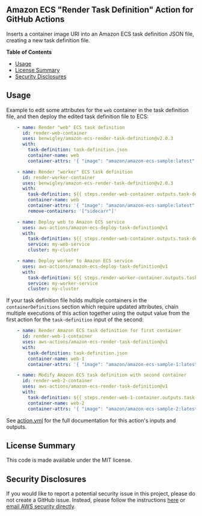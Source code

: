## Amazon ECS "Render Task Definition" Action for GitHub Actions

Inserts a container image URI into an Amazon ECS task definition JSON file, creating a new task definition file.

**Table of Contents**

<!-- toc -->

- [Usage](#usage)
- [License Summary](#license-summary)
- [Security Disclosures](#security-disclosures)

<!-- tocstop -->

## Usage

Example to edit some attributes for the `web` container in the task definition file, and then deploy the edited task definition file to ECS:

```yaml
    - name: Render "web" ECS task definition
      id: render-web-container
      uses: benwigley/amazon-ecs-render-task-definition@v2.0.3
      with:
        task-definition: task-definition.json
        container-name: web
        container-attrs: '{ "image": "amazon/amazon-ecs-sample:latest" }'

    - name: Render "worker" ECS task definition
      id: render-worker-container
      uses: benwigley/amazon-ecs-render-task-definition@v2.0.3
      with:
        task-definition: ${{ steps.render-web-container.outputs.task-definition }}
        container-name: web
        container-attrs: '{ "image": "amazon/amazon-ecs-sample:latest", "name": "web-worker", "cpu": 256, "memory": 512 }'
        remove-containers: '["sidecarr"]'

    - name: Deploy web to Amazon ECS service
      uses: aws-actions/amazon-ecs-deploy-task-definition@v1
      with:
        task-definition: ${{ steps.render-web-container.outputs.task-definition }}
        service: my-web-service
        cluster: my-cluster

    - name: Deploy worker to Amazon ECS service
      uses: aws-actions/amazon-ecs-deploy-task-definition@v1
      with:
        task-definition: ${{ steps.render-worker-container.outputs.task-definition }}
        service: my-worker-service
        cluster: my-cluster
```

If your task definition file holds multiple containers in the `containerDefinitions`
section which require updated attributes, chain multiple executions of this action
together using the output value from the first action for the `task-definition`
input of the second:

```yaml
    - name: Render Amazon ECS task definition for first container
      id: render-web-1-container
      uses: aws-actions/amazon-ecs-render-task-definition@v1
      with:
        task-definition: task-definition.json
        container-name: web-1
        container-attrs: '{ "image": "amazon/amazon-ecs-sample-1:latest" }'

    - name: Modify Amazon ECS task definition with second container
      id: render-web-2-container
      uses: aws-actions/amazon-ecs-render-task-definition@v1
      with:
        task-definition: ${{ steps.render-web-1-container.outputs.task-definition }}
        container-name: web-2
        container-attrs: '{ "image": "amazon/amazon-ecs-sample-2:latest" }'
```

See [action.yml](action.yml) for the full documentation for this action's inputs and outputs.

## License Summary

This code is made available under the MIT license.

## Security Disclosures

If you would like to report a potential security issue in this project, please do not create a GitHub issue.  Instead, please follow the instructions [here](https://aws.amazon.com/security/vulnerability-reporting/) or [email AWS security directly](mailto:aws-security@amazon.com).
